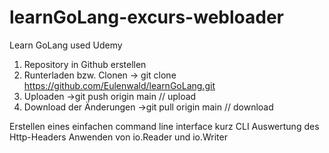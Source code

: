 # learnGoLang-excurs-webloader
Learn GoLang used Udemy

1. Repository in Github erstellen
2. Runterladen bzw. Clonen -> git clone https://github.com/Eulenwald/learnGoLang.git
3. Uploaden ->git push origin main // upload
4. Download der Änderungen ->git pull origin main // download

Erstellen eines einfachen command line interface kurz CLI
Auswertung des Http-Headers
Anwenden von io.Reader und io.Writer